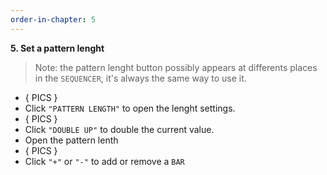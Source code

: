 ```yaml
---
order-in-chapter: 5
---
```


**5. Set a pattern lenght**

> Note: the pattern lenght button possibly appears at differents places in the `SEQUENCER`, it's always the same way to use it.
 
- { PICS }
- Click `"PATTERN LENGTH"` to open the lenght settings.
- { PICS }
- Click `"DOUBLE UP"` to double the current value.
- Open the pattern lenth
- { PICS }
- Click `"+"` or `"-"` to add or remove a `BAR`
